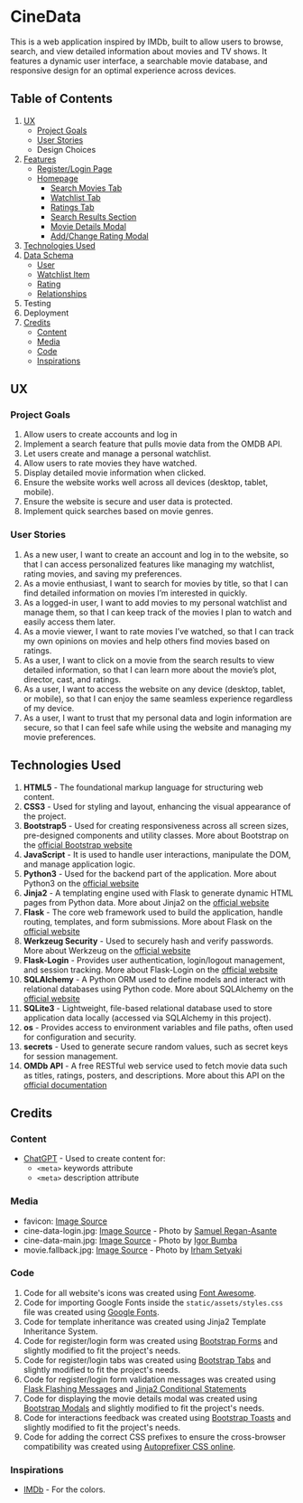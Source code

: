 # CineData

This is a web application inspired by IMDb, built to allow users to browse, search, and view detailed information about movies and TV shows. It features a dynamic user interface, a searchable movie database, and responsive design for an optimal experience across devices.

## Table of Contents
1. [UX](#ux)
   - [Project Goals](#project-goals)
   - [User Stories](#user-stories)
   - Design Choices
2. [Features](https://github.com/FlorinMiron98/CineData/blob/main/README.md)
   - [Register/Login Page](https://github.com/FlorinMiron98/CineData/blob/main/Features.md#registerlogin-page)
   - [Homepage](https://github.com/FlorinMiron98/CineData/blob/main/Features.md#homepage)
     - [Search Movies Tab](https://github.com/FlorinMiron98/CineData/blob/main/Features.md#search-movies-tab)
     - [Watchlist Tab](https://github.com/FlorinMiron98/CineData/blob/main/Features.md#watchlist-tab)
     - [Ratings Tab](https://github.com/FlorinMiron98/CineData/blob/main/Features.md#ratings-tab)
     - [Search Results Section](https://github.com/FlorinMiron98/CineData/blob/main/Features.md#search-results-section)
     - [Movie Details Modal](https://github.com/FlorinMiron98/CineData/blob/main/Features.md#movie-details-modal)
     - [Add/Change Rating Modal](https://github.com/FlorinMiron98/CineData/blob/main/Features.md#addchange-rating-modal)
3. [Technologies Used](#technologies-used)
4. [Data Schema](https://github.com/FlorinMiron98/CineData/blob/main/DataSchema.md)
   - [User](https://github.com/FlorinMiron98/CineData/blob/main/DataSchema.md#user)
   - [Watchlist Item](https://github.com/FlorinMiron98/CineData/blob/main/DataSchema.md#watchlist-item)
   - [Rating](https://github.com/FlorinMiron98/CineData/blob/main/DataSchema.md#rating)
   - [Relationships](https://github.com/FlorinMiron98/CineData/blob/main/DataSchema.md#relationships)
6. Testing
7. Deployment
8. [Credits](#credits)
   - [Content](#content)
   - [Media](#media)
   - [Code](#code)
   - [Inspirations](#inspirations)

## UX
### Project Goals
1. Allow users to create accounts and log in
2. Implement a search feature that pulls movie data from the OMDB API.
3. Let users create and manage a personal watchlist.
4. Allow users to rate movies they have watched.
5. Display detailed movie information when clicked.
6. Ensure the website works well across all devices (desktop, tablet, mobile).
7. Ensure the website is secure and user data is protected.
8. Implement quick searches based on movie genres.
### User Stories
1. As a new user, I want to create an account and log in to the website, so that I can access personalized features like managing my watchlist, rating movies, and saving my preferences.
2. As a movie enthusiast, I want to search for movies by title, so that I can find detailed information on movies I’m interested in quickly.
3. As a logged-in user, I want to add movies to my personal watchlist and manage them, so that I can keep track of the movies I plan to watch and easily access them later.
4. As a movie viewer, I want to rate movies I’ve watched, so that I can track my own opinions on movies and help others find movies based on ratings.
5. As a user, I want to click on a movie from the search results to view detailed information, so that I can learn more about the movie’s plot, director, cast, and ratings.
6. As a user, I want to access the website on any device (desktop, tablet, or mobile), so that I can enjoy the same seamless experience regardless of my device.
7. As a user, I want to trust that my personal data and login information are secure, so that I can feel safe while using the website and managing my movie preferences.

## Technologies Used
1. **HTML5** - The foundational markup language for structuring web content.
2. **CSS3** - Used for styling and layout, enhancing the visual appearance of the project.
3. **Bootstrap5** - Used for creating responsiveness across all screen sizes, pre-designed components and utility classes. More about Bootstrap on the [official Bootstrap website](https://getbootstrap.com/)
4. **JavaScript** - It is used to handle user interactions, manipulate the DOM, and manage application logic.
5. **Python3** - Used for the backend part of the application. More about Python3 on the [official website](https://www.python.org/)
6. **Jinja2** - A templating engine used with Flask to generate dynamic HTML pages from Python data. More about Jinja2 on the [official website](https://jinja.palletsprojects.com/en/stable/)
7. **Flask** - The core web framework used to build the application, handle routing, templates, and form submissions. More about Flask on the [official website](https://flask.palletsprojects.com/en/stable/)
8. **Werkzeug Security** - Used to securely hash and verify passwords. More about Werkzeug on the [official website](https://werkzeug.palletsprojects.com/en/stable/)
9. **Flask-Login** - Provides user authentication, login/logout management, and session tracking. More about Flask-Login on the [official website](https://flask-login.readthedocs.io/en/latest/)
10. **SQLAlchemy** - A Python ORM used to define models and interact with relational databases using Python code. More about SQLAlchemy on the [official website](https://www.sqlalchemy.org/)
11. **SQLite3** - Lightweight, file-based relational database used to store application data locally (accessed via SQLAlchemy in this project).
12. **os** - Provides access to environment variables and file paths, often used for configuration and security.
13. **secrets** - Used to generate secure random values, such as secret keys for session management.
14. **OMDb API** - A free RESTful web service used to fetch movie data such as titles, ratings, posters, and descriptions. More about this API on the [official documentation](https://www.omdbapi.com/)

## Credits
### Content
- [ChatGPT](https://chatgpt.com/) - Used to create content for:
  - `<meta>` keywords attribute
  - `<meta>` description attribute
### Media
- favicon: [Image Source](https://www.flaticon.com/free-icon/cinema-projector_1175511?term=cinema&page=1&position=58&origin=search&related_id=1175511)
- cine-data-login.jpg: [Image Source](https://unsplash.com/photos/the-walking-dead-dvd-movie-wMkaMXTJjlQ) - Photo by [Samuel Regan-Asante](https://unsplash.com/@reganography)
- cine-data-main.jpg: [Image Source](https://unsplash.com/photos/a-close-up-of-a-hand-with-a-light-on-it-rkaahInFlBg) - Photo by [Igor Bumba](https://unsplash.com/@igorbumba)
- movie.fallback.jpg: [Image Source](https://unsplash.com/photos/black-and-white-wall-mounted-calendar-k1V4pRaLjAU) - Photo by [Irham Setyaki](https://unsplash.com/@setyaki)
### Code
1. Code for all website's icons was created using [Font Awesome](https://fontawesome.com/start).
2. Code for importing Google Fonts inside the `static/assets/styles.css` file was created using [Google Fonts](https://fonts.google.com/).
3. Code for template inheritance was created using Jinja2 Template Inheritance System.
4. Code for register/login form was created using [Bootstrap Forms](https://getbootstrap.com/docs/5.3/forms/overview/#overview) and slightly modified to fit the project's needs.
5. Code for register/login tabs was created using [Bootstrap Tabs](https://getbootstrap.com/docs/5.3/components/navs-tabs/#tabs) and slightly modified to fit the project's needs.
6. Code for register/login form validation messages was created using [Flask Flashing Messages](https://flask.palletsprojects.com/en/stable/patterns/flashing/) and [Jinja2 Conditional Statements](https://jinja.palletsprojects.com/en/stable/templates/)
7. Code for displaying the movie details modal was created using [Bootstrap Modals](https://getbootstrap.com/docs/5.3/components/modal/#how-it-works) and slightly modified to fit the project's needs.
8. Code for interactions feedback was created using [Bootstrap Toasts](https://getbootstrap.com/docs/5.3/components/toasts/#overview) and slightly modified to fit the project's needs.
9. Code for adding the correct CSS prefixes to ensure the cross-browser compatibility was created using [Autoprefixer CSS online](https://autoprefixer.github.io/).
### Inspirations
- [IMDb](https://www.imdb.com/) - For the colors.
